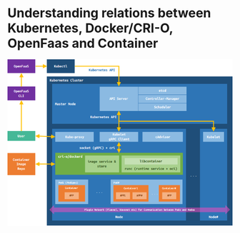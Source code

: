 # Understanding relations between Kubernetes, Docker/CRI-O, OpenFaas and Container

![high level block diagram](kubernets_block_diagram.png)
